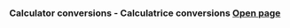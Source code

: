 ### **Calculator conversions - Calculatrice conversions** [Open page](https://michelvilleneuve.github.io/CalcConv.md)
